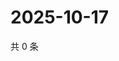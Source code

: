 # 2025-10-17

共 0 条

<!-- BEGIN ZHIHUVIDEO -->
<!-- 最后更新时间 Fri Oct 17 2025 05:10:28 GMT+0800 (China Standard Time) -->

<!-- END ZHIHUVIDEO -->
